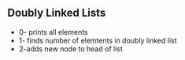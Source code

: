 ## Doubly Linked Lists
+ 0- prints all elements
+ 1- finds number of elemtents in doubly linked list
+ 2-adds new node to head of list
